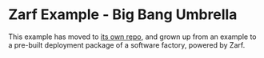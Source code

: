# Zarf Example - Big Bang Umbrella

This example has moved to [its own repo](https://github.com/defenseunicorns/zarf-package-software-factory), and grown up from an example to a pre-built deployment package of a software factory, powered by Zarf.
